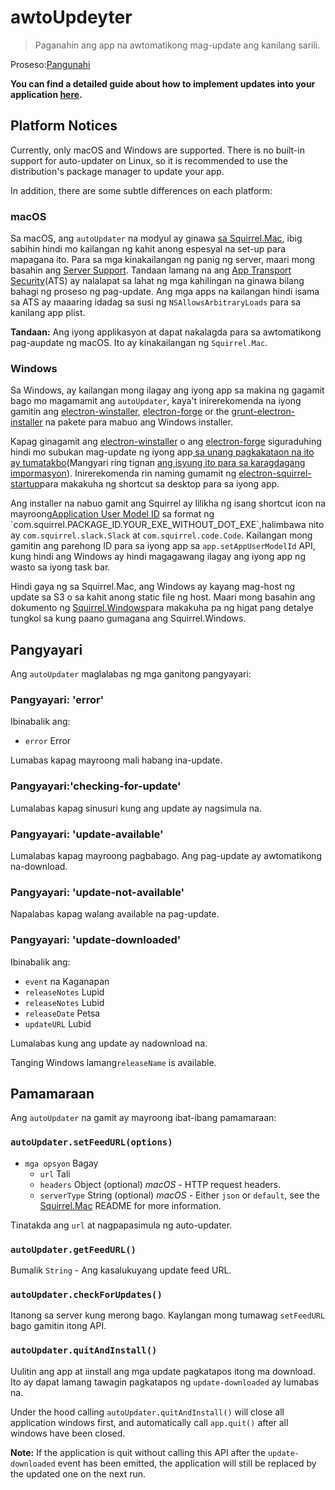 # awtoUpdeyter

> Paganahin ang app na awtomatikong mag-update ang kanilang sarili.

Proseso:[Pangunahi](../glossary.md#main-process)

**You can find a detailed guide about how to implement updates into your application [here](../tutorial/updates.md).**

## Platform Notices

Currently, only macOS and Windows are supported. There is no built-in support for auto-updater on Linux, so it is recommended to use the distribution's package manager to update your app.

In addition, there are some subtle differences on each platform:

### macOS

Sa macOS, ang `autoUpdater` na modyul ay ginawa [sa Squirrel.Mac](https://github.com/Squirrel/Squirrel.Mac), ibig sabihin hindi mo kailangan ng kahit anong espesyal na set-up para mapagana ito. Para sa mga kinakailangan ng panig ng server, maari mong basahin ang [Server Support](https://github.com/Squirrel/Squirrel.Mac#server-support). Tandaan lamang na ang [App Transport Security](https://developer.apple.com/library/content/documentation/General/Reference/InfoPlistKeyReference/Articles/CocoaKeys.html#//apple_ref/doc/uid/TP40009251-SW35)(ATS) ay nalalapat sa lahat ng mga kahilingan na ginawa bilang bahagi ng proseso ng pag-update. Ang mga apps na kailangan hindi isama sa ATS ay maaaring idadag sa susi ng `NSAllowsArbitraryLoads` para sa kanilang app plist.

**Tandaan:** Ang iyong applikasyon at dapat nakalagda para sa awtomatikong pag-aupdate ng macOS. Ito ay kinakailangan ng `Squirrel.Mac`.

### Windows

Sa Windows, ay kailangan mong ilagay ang iyong app sa makina ng gagamit bago mo magamamit ang `autoUpdater`, kaya't inirerekomenda na iyong gamitin ang [electron-winstaller](https://github.com/electron/windows-installer), [electron-forge](https://github.com/electron-userland/electron-forge) or the [grunt-electron-installer](https://github.com/electron/grunt-electron-installer) na pakete para mabuo ang Windows installer.

Kapag ginagamit ang [electron-winstaller](https://github.com/electron/windows-installer) o ang [electron-forge](https://github.com/electron-userland/electron-forge) siguraduhing hindi mo subukan mag-update ng iyong app[ sa unang pagkakataon na ito ay tumatakbo](https://github.com/electron/windows-installer#handling-squirrel-events)(Mangyari ring tignan [ang isyung ito para sa karagdagang impormasyon](https://github.com/electron/electron/issues/7155)). Inirerekomenda rin naming gumamit ng [electron-squirrel-startup](https://github.com/mongodb-js/electron-squirrel-startup)para makakuha ng shortcut sa desktop para sa iyong app.

Ang installer na nabuo gamit ang Squirrel ay lilikha ng isang shortcut icon na mayroong[Application User Model ID](https://msdn.microsoft.com/en-us/library/windows/desktop/dd378459(v=vs.85).aspx) sa format ng `com.squirrel.PACKAGE_ID.YOUR_EXE_WITHOUT_DOT_EXE`,halimbawa nito ay `com.squirrel.slack.Slack` at `com.squirrel.code.Code`. Kailangan mong gamitin ang parehong ID para sa iyong app sa `app.setAppUserModelId` API, kung hindi ang Windows ay hindi magagawang ilagay ang iyong app ng wasto sa iyong task bar.

Hindi gaya ng sa Squirrel.Mac, ang Windows ay kayang mag-host ng update sa S3 o sa kahit anong static file ng host. Maari mong basahin ang dokumento ng [Squirrel.Windows](https://github.com/Squirrel/Squirrel.Windows)para makakuha pa ng higat pang detalye tungkol sa kung paano gumagana ang Squirrel.Windows.

## Pangyayari

Ang `autoUpdater` maglalabas ng mga ganitong pangyayari:

### Pangyayari: 'error'

Ibinabalik ang:

* `error` Error

Lumabas kapag mayroong mali habang ina-update.

### Pangyayari:'checking-for-update'

Lumalabas kapag sinusuri kung ang update ay nagsimula na.

### Pangyayari: 'update-available'

Lumalabas kapag mayroong pagbabago. Ang pag-update ay awtomatikong na-download.

### Pangyayari: 'update-not-available'

Napalabas kapag walang available na pag-update.

### Pangyayari: 'update-downloaded'

Ibinabalik ang:

* `event` na Kaganapan
* `releaseNotes` Lupid
* `releaseNotes` Lubid
* `releaseDate` Petsa
* `updateURL` Lubid

Lumalabas kung ang update ay nadownload na.

Tanging Windows lamang`releaseName` is available.

## Pamamaraan

Ang `autoUpdater` na gamit ay mayroong ibat-ibang pamamaraan:

### `autoUpdater.setFeedURL(options)`

* `mga opsyon` Bagay 
  * `url` Tali
  * `headers` Object (optional) *macOS* - HTTP request headers.
  * `serverType` String (optional) *macOS* - Either `json` or `default`, see the [Squirrel.Mac](https://github.com/Squirrel/Squirrel.Mac) README for more information.

Tinatakda ang `url` at nagpapasimula ng auto-updater.

### `autoUpdater.getFeedURL()`

Bumalik `String` - Ang kasalukuyang update feed URL.

### `autoUpdater.checkForUpdates()`

Itanong sa server kung merong bago. Kaylangan mong tumawag `setFeedURL` bago gamitin itong API.

### `autoUpdater.quitAndInstall()`

Uulitin ang app at iinstall ang mga update pagkatapos itong ma download. Ito ay dapat lamang tawagin pagkatapos ng `update-downloaded` ay lumabas na.

Under the hood calling `autoUpdater.quitAndInstall()` will close all application windows first, and automatically call `app.quit()` after all windows have been closed.

**Note:** If the application is quit without calling this API after the `update-downloaded` event has been emitted, the application will still be replaced by the updated one on the next run.